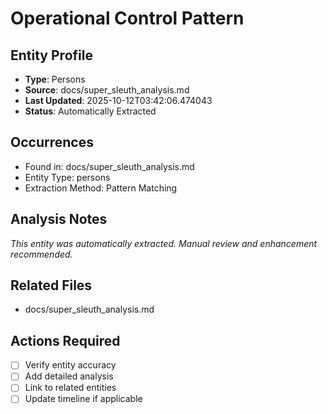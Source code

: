 # Operational Control Pattern

## Entity Profile
- **Type**: Persons
- **Source**: docs/super_sleuth_analysis.md
- **Last Updated**: 2025-10-12T03:42:06.474043
- **Status**: Automatically Extracted

## Occurrences
- Found in: docs/super_sleuth_analysis.md
- Entity Type: persons
- Extraction Method: Pattern Matching

## Analysis Notes
*This entity was automatically extracted. Manual review and enhancement recommended.*

## Related Files
- docs/super_sleuth_analysis.md

## Actions Required
- [ ] Verify entity accuracy
- [ ] Add detailed analysis
- [ ] Link to related entities
- [ ] Update timeline if applicable
